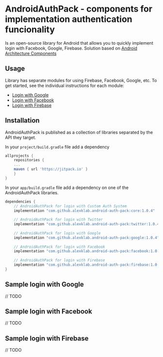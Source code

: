 # AndroidAuthPack - components for implementation authentication funcionality

Is an open-source library for Android that allows you to quickly implement 
login with Facebook, Google, Firebase. 
Solution based on [Android Architecture Components](https://developer.android.com/topic/libraries/architecture/)

## Usage

Library has separate modules for using Firebase, Facebook, Google, etc. 
To get started, see the individual instructions for each module:

* [Login with Google](google/README.md)
* [Login with Facebook](facebook/README.md)
* [Login with Firebase](firebase/README.md)

## Installation

AndroidAuthPack is published as a collection of libraries separated by the
API they target.

In your `project/build.gradle` file add a dependency

```groovy
allprojects {
    repositories {
	...
	maven { url 'https://jitpack.io' }
    }
}
```

In your `app/build.gradle` file add a dependency on one of the AndroidAuthPack
libraries.

```groovy
dependencies {
    // AndroidAuthPack for login with Custom Auth System 
    implementation "com.github.alexklab.android-auth-pack:core:1.0.4"
    
    // AndroidAuthPack for login with Twitter 
    implementation "com.github.alexklab.android-auth-pack:twitter:1.0.4"
    
    // AndroidAuthPack for login with Google
    implementation "com.github.alexklab.android-auth-pack:google:1.0.4"
    
    // AndroidAuthPack for login with Facebook
    implementation "com.github.alexklab.android-auth-pack:facebook:1.0.4"
    
    // AndroidAuthPack for login with Firebase
    implementation "com.github.alexklab.android-auth-pack:firebase:1.0.4"
}
```

## Sample login with Google
// TODO

## Sample login with Facebook
// TODO

## Sample login with Firebase
// TODO
